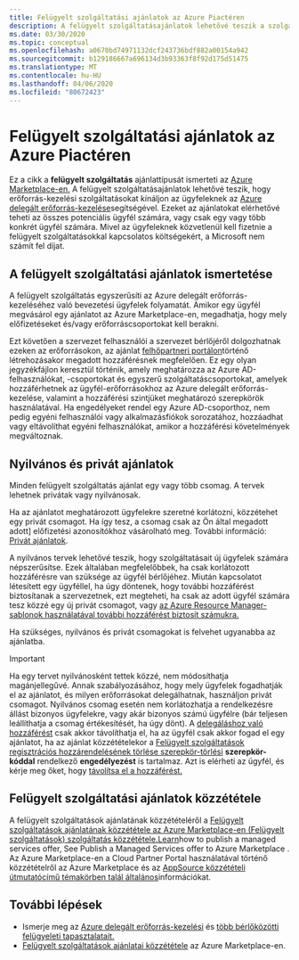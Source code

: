 ```yaml
---
title: Felügyelt szolgáltatási ajánlatok az Azure Piactéren
description: A felügyelt szolgáltatásajánlatok lehetővé teszik a szolgáltatók számára, hogy erőforrás-kezelési ajánlatokat értékesítsék az Azure Marketplace-en lévő ügyfelek számára.
ms.date: 03/30/2020
ms.topic: conceptual
ms.openlocfilehash: a0670bd74971132dcf243736bdf882a00154a942
ms.sourcegitcommit: b129186667a696134d3b93363f8f92d175d51475
ms.translationtype: MT
ms.contentlocale: hu-HU
ms.lasthandoff: 04/06/2020
ms.locfileid: "80672423"
---
```

# <a name="managed-service-offers-in-azure-marketplace"></a>Felügyelt szolgáltatási ajánlatok az Azure Piactéren

Ez a cikk a **felügyelt szolgáltatás** ajánlattípusát ismerteti az [Azure Marketplace-en.](https://azuremarketplace.microsoft.com) A felügyelt szolgáltatásajánlatok lehetővé teszik, hogy erőforrás-kezelési szolgáltatásokat kínáljon az ügyfeleknek az [Azure delegált erőforrás-kezelése](azure-delegated-resource-management.md)segítségével. Ezeket az ajánlatokat elérhetővé teheti az összes potenciális ügyfél számára, vagy csak egy vagy több konkrét ügyfél számára. Mivel az ügyfeleknek közvetlenül kell fizetnie a felügyelt szolgáltatásokkal kapcsolatos költségekért, a Microsoft nem számít fel díjat.

## <a name="understand-managed-service-offers"></a>A felügyelt szolgáltatási ajánlatok ismertetése

A felügyelt szolgáltatás egyszerűsíti az Azure delegált erőforrás-kezeléséhez való bevezetési ügyfelek folyamatát. Amikor egy ügyfél megvásárol egy ajánlatot az Azure Marketplace-en, megadhatja, hogy mely előfizetéseket és/vagy erőforráscsoportokat kell berakni.

Ezt követően a szervezet felhasználói a szervezet bérlőjéről dolgozhatnak ezeken az erőforrásokon, az ajánlat [felhőpartneri portálon](https://cloudpartner.azure.com/)történő létrehozásakor megadott hozzáférésnek megfelelően. Ez egy olyan jegyzékfájlon keresztül történik, amely meghatározza az Azure AD-felhasználókat, -csoportokat és egyszerű szolgáltatáscsoportokat, amelyek hozzáférhetnek az ügyfél-erőforrásokhoz az Azure delegált erőforrás-kezelése, valamint a hozzáférési szintjüket meghatározó szerepkörök használatával. Ha engedélyeket rendel egy Azure AD-csoporthoz, nem pedig egyéni felhasználói vagy alkalmazásfiókok sorozatához, hozzáadhat vagy eltávolíthat egyéni felhasználókat, amikor a hozzáférési követelmények megváltoznak.

## <a name="public-and-private-offers"></a>Nyilvános és privát ajánlatok

Minden felügyelt szolgáltatás ajánlat egy vagy több csomag. A tervek lehetnek privátak vagy nyilvánosak.

Ha az ajánlatot meghatározott ügyfelekre szeretné korlátozni, közzétehet egy privát csomagot. Ha így tesz, a csomag csak az Ön által megadott adott] előfizetési azonosítókhoz vásárolható meg. További információ: [Privát ajánlatok](../../marketplace/private-offers.md).

A nyilvános tervek lehetővé teszik, hogy szolgáltatásait új ügyfelek számára népszerűsítse. Ezek általában megfelelőbbek, ha csak korlátozott hozzáférésre van szüksége az ügyfél bérlőjéhez. Miután kapcsolatot létesített egy ügyféllel, ha úgy döntenek, hogy további hozzáférést biztosítanak a szervezetnek, ezt megteheti, ha csak az adott ügyfél számára tesz közzé egy új privát csomagot, vagy [az Azure Resource Manager-sablonok használatával további hozzáférést biztosít számukra.](../how-to/onboard-customer.md)

Ha szükséges, nyilvános és privát csomagokat is felvehet ugyanabba az ajánlatba.

> [!IMPORTANT]
> Ha egy tervet nyilvánosként tettek közzé, nem módosíthatja magánjellegűvé. Annak szabályozásához, hogy mely ügyfelek fogadhatják el az ajánlatot, és milyen erőforrásokat delegálhatnak, használjon privát csomagot. Nyilvános csomag esetén nem korlátozhatja a rendelkezésre állást bizonyos ügyfelekre, vagy akár bizonyos számú ügyfélre (bár teljesen leállíthatja a csomag értékesítését, ha úgy dönt). A [delegáláshoz való hozzáférést](../how-to/onboard-customer.md#remove-access-to-a-delegation) csak akkor távolíthatja el, ha az ügyfél csak akkor fogad el egy ajánlatot, ha az ajánlat közzétételekor a [Felügyelt szolgáltatások regisztrációs hozzárendelésének törlése szerepkör-törlési](../../role-based-access-control/built-in-roles.md#managed-services-registration-assignment-delete-role) **szerepkör-kóddal** rendelkező **engedélyezést** is tartalmaz. Azt is elérheti az ügyfél, és kérje meg őket, hogy [távolítsa el a hozzáférést.](../how-to/view-manage-service-providers.md#add-or-remove-service-provider-offers)

## <a name="publish-managed-service-offers"></a>Felügyelt szolgáltatási ajánlatok közzététele

A felügyelt szolgáltatások ajánlatának közzétételéről a [Felügyelt szolgáltatások ajánlatának közzététele az Azure Marketplace-en (Felügyelt szolgáltatások) szolgáltatás közzététele.Learn](../how-to/publish-managed-services-offers.md)how to publish a managed services offer, See Publish a Managed Services offer to Azure Marketplace . Az Azure Marketplace-en a Cloud Partner Portal használatával történő közzétételről az Azure Marketplace és az [AppSource közzétételi útmutatócímű témakörben talál általános](../../marketplace/marketplace-publishers-guide.md)információkat.

## <a name="next-steps"></a>További lépések

- Ismerje meg az [Azure delegált erőforrás-kezelési](azure-delegated-resource-management.md) és [több bérlőközötti felügyeleti tapasztalatait.](cross-tenant-management-experience.md)
- [Felügyelt szolgáltatások ajánlatai közzététele](../how-to/publish-managed-services-offers.md) az Azure Marketplace-en.
